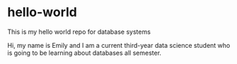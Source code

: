 # hello-world
This is my hello world repo for database systems

Hi, my name is Emily and I am a current third-year data science student who is going to be learning about databases all semester.

